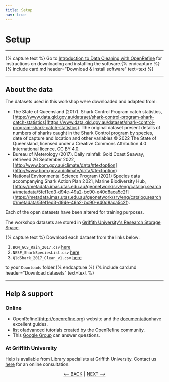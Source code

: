 ```yaml
---
title: Setup
nav: true
---
```

# Setup

-----
{% capture text %}
Go to [Introduction to Data Cleaning with OpenRefine](https://griffithunilibrary.github.io/data-cleaning-intro/content/0-setup.html) for instructions on downloading and installing the software.{% endcapture %}
{% include card.md header="Download & install software" text=text %}

-----

## About the data

The datasets used in this workshop were downloaded and adapted from:

- The State of Queensland (2017). Shark Control Program catch statistics, [https://www.data.qld.gov.au/dataset/shark-control-program-shark-catch-statistics](https://www.data.qld.gov.au/dataset/shark-control-program-shark-catch-statistics).
  The original dataset present details of numbers of sharks caught in the Shark Control program by species, date of capture and location and other variables
  © 2022 The State of Queensland, licensed under a Creative Commons Attribution 4.0 International licence, CC BY 4.0.
- Bureau of Meterology (2017). Daily rainfall: Gold Coast Seaway, retrieved 26 September 2022, [http://www.bom.gov.au/climate/data/#textoption] (<http://www.bom.gov.au/climate/data/#textoption>)
- National Environmental Science Program (2021) Species data accompanying Shark Action Plan 2021, Marine Biodiversity Hub, [https://metadata.imas.utas.edu.au/geonetwork/srv/eng/catalog.search#/metadata/5fef1ed3-d94e-49a2-bc90-e40d8aca5c2f] (<https://metadata.imas.utas.edu.au/geonetwork/srv/eng/catalog.search#/metadata/5fef1ed3-d94e-49a2-bc90-e40d8aca5c2f>).

Each of the open datasets have been altered for training purposes.

The workshop datasets are stored in [Griffith University's Research Storage Space](https://research-storage.griffith.edu.au/).  

{% capture text %}
Download each dataset from the links below:

1. `BOM_GCS_Rain_2017.csv` [here](https://research-storage.griffith.edu.au/owncloud/index.php/s/uuEQqoFBgzU4jOK)
2. `NESP_SharkSpeciesList.csv` [here](https://research-storage.griffith.edu.au/owncloud/index.php/s/4BWEnqeqTNlNIqp)
3. `QldShark_2017_Clean_v1.csv` [here](https://research-storage.griffith.edu.au/owncloud/index.php/s/HsVa3z4hFquNh5n)

to your `Downloads` folder.{% endcapture %}
{% include card.md header="Download datasets" text=text %}

-----

## Help & support

### Online

- OpenRefine](http://openrefine.org) website and the [documentation](http://openrefine.org/documentation.html)have excellent guides.
- [list](https://github.com/OpenRefine/OpenRefine/wiki/External-Resources) ofadvanced tutorials created by the OpenRefine community.
- This [Google Group](https://groups.google.com/forum/#!forum/openrefine) can answer questions.

### At Griffith University

Help is available from Library specialists at Griffith University.  Contact us [here](https://intranet.secure.griffith.edu.au/library/forms/help) for an online consultation.

<p align="center">
  <a href="https://griffithunilibrary.github.io/advanced-data-wrangle-2/"><-- BACK</a> |
  <a href="https://griffithunilibrary.github.io/advanced-data-wrangle-2/content/2-lesson.html">NEXT --></a>
</p>

